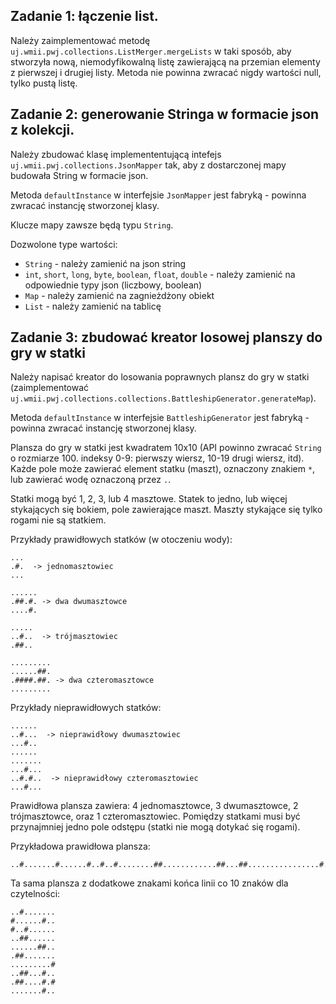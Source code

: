 ## Zadanie 1: łączenie list.
Należy zaimplementować metodę `uj.wmii.pwj.collections.ListMerger.mergeLists` w taki sposób, aby stworzyła nową, niemodyfikowalną listę zawierającą na przemian elementy z pierwszej i drugiej listy. Metoda nie powinna zwracać nigdy wartości null, tylko pustą listę.

## Zadanie 2: generowanie Stringa w formacie json z kolekcji.

Należy zbudować klasę implemententującą intefejs `uj.wmii.pwj.collections.JsonMapper` tak, aby z dostarczonej mapy budowała String w formacie json.

Metoda `defaultInstance` w interfejsie `JsonMapper` jest fabryką - powinna zwracać instancję stworzonej klasy.

Klucze mapy zawsze będą typu `String`.

Dozwolone type wartości: 
* `String` - należy zamienić na json string
* `int`, `short`, `long`, `byte`, `boolean`, `float`, `double` - należy zamienić na odpowiednie typy json (liczbowy, boolean)
* `Map` - należy zamienić na zagnieżdżony obiekt
* `List` - należy zamienić na tablicę

## Zadanie 3: zbudować kreator losowej planszy do gry w statki

Należy napisać kreator do losowania poprawnych plansz do gry w statki (zaimplementować `uj.wmii.pwj.collections.collections.BattleshipGenerator.generateMap`).

Metoda `defaultInstance` w interfejsie `BattleshipGenerator` jest fabryką - powinna zwracać instancję stworzonej klasy.

Plansza do gry w statki jest kwadratem 10x10 (API powinno zwracać `String` o rozmiarze 100. indeksy 0-9: pierwszy wiersz, 10-19 drugi wiersz, itd). Każde pole może zawierać element statku (maszt), oznaczony znakiem `*`, lub zawierać wodę oznaczoną przez `.`.

Statki mogą być 1, 2, 3, lub 4 masztowe. Statek to jedno, lub więcej stykających się bokiem, pole zawierające maszt. Maszty stykające się tylko rogami nie są statkiem.

Przykłady prawidłowych statków (w otoczeniu wody):
```
...
.#.  -> jednomasztowiec
...

......
.##.#. -> dwa dwumasztowce
....#.

.....
..#..  -> trójmasztowiec
.##..

.........
......##.
.####.##. -> dwa czteromasztowce
.........
```

Przykłady nieprawidłowych statków:
```
......
..#...  -> nieprawidłowy dwumasztowiec
...#..
......
.......
...#...
..#.#..  -> nieprawidłowy czteromasztowiec
...#...
```

Prawidłowa plansza zawiera: 4 jednomasztowce, 3 dwumasztowce, 2 trójmasztowce, oraz 1 czteromasztowiec. Pomiędzy statkami musi być przynajmniej jedno pole odstępu (statki nie mogą dotykać się rogami).

Przykładowa prawidłowa plansza:
```
..#.......#......#..#..#........##............##...##................#..##...#...##....#.#.......#..
```

Ta sama plansza z dodatkowe znakami końca linii co 10 znaków dla czytelności:
```
..#.......
#......#..
#..#......
..##......
......##..
.##.......
.........#
..##...#..
.##....#.#
.......#..
```
